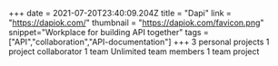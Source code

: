 +++
date = 2021-07-20T23:40:09.204Z
title = "Dapi"
link = "https://dapiok.com/"
thumbnail = "https://dapiok.com/favicon.png"
snippet="Workplace for building API together"
tags = ["API","collaboration","API-documentation"]
+++
3 personal projects
1 project collaborator
1 team
Unlimited team members
1 team project
